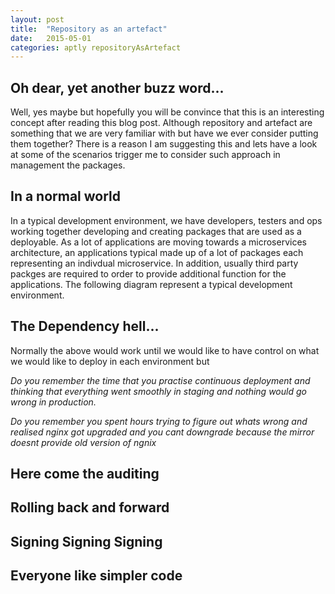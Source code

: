 ```yaml
---
layout: post
title:  "Repository as an artefact"
date:   2015-05-01
categories: aptly repositoryAsArtefact
---
```


## Oh dear, yet another buzz word...
Well, yes maybe but hopefully you will be convince that this is an interesting concept after reading this blog post. Although repository and artefact are something that we are very familiar with but have we ever consider putting them together? There is a reason I am suggesting this and lets have a look at some of the scenarios trigger me to consider such approach in management the packages.

## In a normal world
In a typical development environment, we have developers, testers and ops working together developing and creating packages that are used as a deployable. As a lot of applications are moving towards a microservices architecture, an applications typical made up of a lot of packages each representing an indivdual microservice. In addition, usually third party packges are required to order to provide additional function for the applications. The following diagram represent a typical development environment.

## The Dependency hell...
Normally the above would work until we would like to have control on what we would like to deploy in each environment but 

_Do you remember the time that you practise continuous deployment and thinking that everything went smoothly in staging and nothing would go wrong in production._

_Do you remember you spent hours trying to figure out whats wrong and realised nginx got upgraded and you cant downgrade because the mirror doesnt provide old version of ngnix_

## Here come the auditing

## Rolling back and forward

## Signing Signing Signing

## Everyone like simpler code



